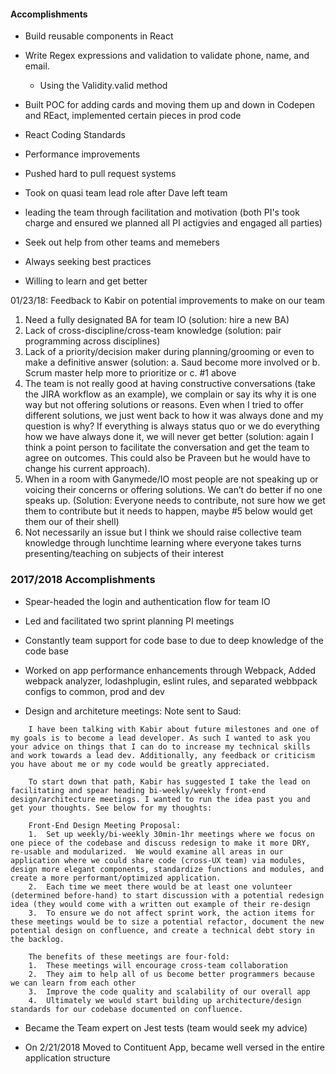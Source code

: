 #### Accomplishments

* Build reusable components in React
* Write Regex expressions and validation to validate phone, name, and email. 
  * Using the Validity.valid method
* Built POC for adding cards and moving them up and down in Codepen and REact, implemented certain pieces in prod code

* React Coding Standards
* Performance improvements
* Pushed hard to pull request systems
* Took on quasi team lead role after Dave left team

* leading the team through facilitation and motivation (both PI's took charge and ensured we planned all PI actigvies and engaged all parties)
* Seek out help from other teams and memebers
* Always seeking best practices
* Willing to learn and get better




01/23/18: Feedback to Kabir on potential improvements to make on our team

1. Need a fully designated BA for team IO (solution: hire a new BA)
2. Lack of cross-discipline/cross-team knowledge (solution: pair programming across disciplines)
3. Lack of a priority/decision maker during planning/grooming or even to make a definitive answer (solution: a. Saud become more involved or b. Scrum master help more to prioritize or c. #1 above
4. The team is not really good at having constructive conversations (take the JIRA workflow as an example), we complain or say its why it is one way but not offering solutions or reasons. Even when I tried to offer different solutions, we just went back to how it was always done and my question is why?  If everything is always status quo or we do everything how we have always done it, we will never get better (solution: again I think a point person to facilitate the conversation and get the team to agree on outcomes. This could also be Praveen but he would have to change his current approach).
5. When in a room with Ganymede/IO most people are not speaking up or voicing their concerns or offering solutions. We can’t do better if no one speaks up. (Solution: Everyone needs to contribute, not sure how we get them to contribute but it needs to happen, maybe #5 below would get them our of their shell)
6. Not necessarily an issue but I think we should raise collective team knowledge through lunchtime learning where everyone takes turns presenting/teaching on subjects of their interest


### 2017/2018 Accomplishments
* Spear-headed the login and authentication flow for team IO
* Led and facilitated two sprint planning PI meetings
* Constantly team support for code base to due to deep knowledge of the code base
* Worked on app performance enhancements through Webpack, Added webpack analyzer, lodashplugin, eslint rules, and separated  webbpack configs to common, prod and dev

* Design and architeture meetings: 
Note sent to Saud: 
````
    I have been talking with Kabir about future milestones and one of my goals is to become a lead developer. As such I wanted to ask you your advice on things that I can do to increase my technical skills and work towards a lead dev. Additionally, any feedback or criticism you have about me or my code would be greatly appreciated.  
    
    To start down that path, Kabir has suggested I take the lead on facilitating and spear heading bi-weekly/weekly front-end design/architecture meetings. I wanted to run the idea past you and get your thoughts. See below for my thoughts: 
    
    Front-End Design Meeting Proposal:
    1.	Set up weekly/bi-weekly 30min-1hr meetings where we focus on one piece of the codebase and discuss redesign to make it more DRY, re-usable and modularized.  We would examine all areas in our application where we could share code (cross-UX team) via modules, design more elegant components, standardize functions and modules, and create a more performant/optimized application. 
    2.	Each time we meet there would be at least one volunteer (determined before-hand) to start discussion with a potential redesign idea (they would come with a written out example of their re-design
    3.	To ensure we do not affect sprint work, the action items for these meetings would be to size a potential refactor, document the new potential design on confluence, and create a technical debt story in the backlog.
     
    The benefits of these meetings are four-fold: 
    1.	These meetings will encourage cross-team collaboration
    2.	They aim to help all of us become better programmers because we can learn from each other
    3.	Improve the code quality and scalability of our overall app
    4.	Ultimately we would start building up architecture/design standards for our codebase documented on confluence.

````

* Became the Team expert on Jest tests (team would seek my advice)


* On 2/21/2018 Moved to Contituent App, became well versed in the entire application structure


